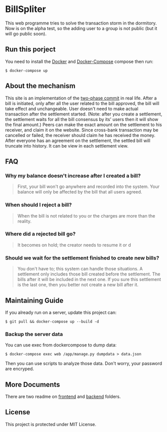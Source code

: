 # BillSpliter

This web programme tries to solve the transaction storm in the dormitory.  Now is on the alpha test, so the adding user to a group is not public (but it will go public soon).

## Run this porject

You need to install the 
[Docker](https://www.docker.com/) and 
[Docker-Compose](https://docs.docker.com/compose/)
compose then run:
```shell
$ docker-compose up 
```

## About the mechanism

This site is an implementation of the [two-phase commit](https://da.wikipedia.org/wiki/Two-phase_commit) in real life. After a bill is initiated, only after all the user related to the bill approved, the bill will take effect and unchangeable. User doesn't need to make actual transaction after the settlement started. (Note: after you create a settlement, the settlement waits for all the bill consensus by its' users then it will show the final amount.)  Peers can make the exact amount on the settlement to his receiver, and claim it on the website. Since cross-bank transaction may be cancelled or failed, the receiver should claim he has received the money. After everyone has an agreement on the settlement, the settled bill will truncate into history. It can be view in each settlement view.  

## FAQ

### Why my balance doesn't increase after I created a bill?
> First, your bill won't go anywhere and recorded into the system. Your balance will only be affected by the bill that all users agreed. 

### When should I reject a bill?
> When the bill is not related to you or the charges are more than the reality.

### Where did a rejected bill go?
> It becomes on hold; the creator needs to resume it or d

### Should we wait for the settlement finished to create new bills?
> You don't have to; this system can handle those situations. A settlement only includes those bill created before the settlement. The bills after it will be included in the next one. If you sure this settlement is the last one, then you better not create a new bill after it.



## Maintaining Guide

If you already run on a server, update this project can:

```shell
$ git pull && docker-compose up --build -d 
```

### Backup the server data

You can use exec from dockercompose to dump data: 
```shell
$ docker-compose exec web /app/manage.py dumpdata > data.json
```

Then you can use scripts to analyze those data. Don't worry, your password are encryped.


## More Documents

There are two readme on [frontend](frontend/README.md) and [backend](backend/README.md) folders.

## License

This project is protected under MIT License.